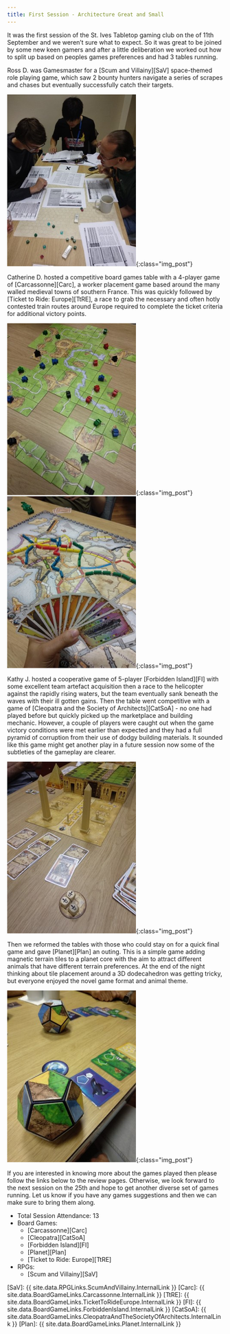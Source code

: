 ```yaml
---
title: First Session - Architecture Great and Small
---
```


It was the first session of the St. Ives Tabletop gaming club on the of 11th September and we weren’t sure what to expect.
So it was great to be joined by some new keen gamers and after a little deliberation we worked out how to split up based on peoples games preferences and had 3 tables running.

Ross D. was Gamesmaster for a [Scum and Villainy][SaV] space-themed role playing game, which saw 2 bounty hunters navigate a series of scrapes and chases but eventually successfully catch their targets.

![Scum and Villainy](/images/posts/2019_09_11/ScumAndVillainy.jpg){:class="img_post"}

Catherine D. hosted a competitive board games table with a 4-player game of [Carcassonne][Carc], a worker placement game based around the many walled medieval towns of southern France.
This was quickly followed by [Ticket to Ride: Europe][TtRE], a race to grab the necessary and often hotly contested train routes around Europe required to complete the ticket criteria for additional victory points.

![Carcassonne](/images/posts/2019_09_11/Carcassonne.jpg){:class="img_post"}
![Ticket to Ride: Europe](/images/posts/2019_09_11/TicketToRide.jpg){:class="img_post"}

Kathy J. hosted a cooperative game of 5-player [Forbidden Island][FI] with some excellent team artefact acquisition then a race to the helicopter against the rapidly rising waters, but the team eventually sank beneath the waves with their ill gotten gains.
Then the table went competitive with a game of [Cleopatra and the Society of Architects][CatSoA] - no one had played before but quickly picked up the marketplace and building mechanic.
However, a couple of players were caught out when the game victory conditions were met earlier than expected and they had a full pyramid of corruption from their use of dodgy building materials.
It sounded like this game might get another play in a future session now some of the subtleties of the gameplay are clearer.

![Cleopatra and the Society of Architects](/images/posts/2019_09_11/Cleopatra.jpg){:class="img_post"}

Then we reformed the tables with those who could stay on for a quick final game and gave [Planet][Plan] an outing.
This is a simple game adding magnetic terrain tiles to a planet core with the aim to attract different animals that have different terrain preferences.
At the end of the night thinking about tile placement around a 3D dodecahedron was getting tricky, but everyone enjoyed the novel game format and animal theme.

![Planet](/images/posts/2019_09_11/Planet.jpg){:class="img_post"}

If you are interested in knowing more about the games played then please follow the links below to the review pages.
Otherwise, we look forward to the next session on the 25th and hope to get another diverse set of games running.
Let us know if you have any games suggestions and then we can make sure to bring them along.

* Total Session Attendance: 13
* Board Games:
	* [Carcassonne][Carc]
	* [Cleopatra][CatSoA]
	* [Forbidden Island][FI]
	* [Planet][Plan]
	* [Ticket to Ride: Europe][TtRE]
* RPGs:
	* [Scum and Villainy][SaV]

[SaV]: {{ site.data.RPGLinks.ScumAndVillainy.InternalLink }}
[Carc]: {{ site.data.BoardGameLinks.Carcassonne.InternalLink }}
[TtRE]: {{ site.data.BoardGameLinks.TicketToRideEurope.InternalLink }}
[FI]: {{ site.data.BoardGameLinks.ForbiddenIsland.InternalLink }}
[CatSoA]: {{ site.data.BoardGameLinks.CleopatraAndTheSocietyOfArchitects.InternalLink }}
[Plan]: {{ site.data.BoardGameLinks.Planet.InternalLink }}

